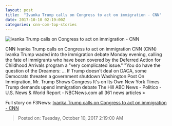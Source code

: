 ```yaml
---
layout: post
title:  "Ivanka Trump calls on Congress to act on immigration - CNN"
date: 2017-10-10 02:19:00Z
categories: cnn-com-top-stories
---
```


![Ivanka Trump calls on Congress to act on immigration - CNN](http://i2.cdn.cnn.com/cnnnext/dam/assets/171004152352-javanka-ii-super-tease.jpg)

CNN Ivanka Trump calls on Congress to act on immigration CNN (CNN) Ivanka Trump waded into the immigration debate Monday evening, calling the fate of immigrants who have been covered by the Deferred Action for Childhood Arrivals program a "very complicated issue." "You do have the question of the Dreamers: ... If Trump doesn't deal on DACA, some Democrats threaten a government shutdown Washington Post On Immigration, Mr. Trump Shows Congress It's on Its Own New York Times Trump demands upend immigration debate The Hill ABC News - Politico - U.S. News & World Report - NBCNews.com all 361 news articles »


Full story on F3News: [Ivanka Trump calls on Congress to act on immigration - CNN](http://www.f3nws.com/n/zBBWJB)

> Posted on: Tuesday, October 10, 2017 2:19:00 AM
